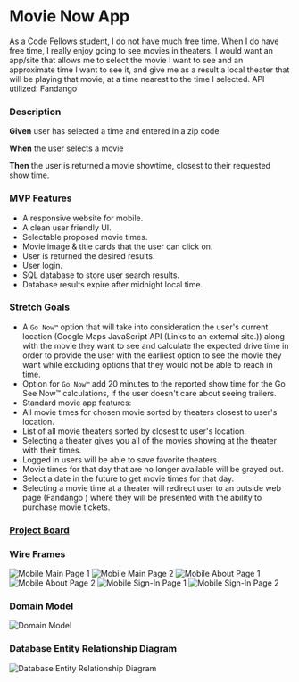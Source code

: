 # Movie Now App

As a Code Fellows student, I do not have much free time. When I do have free time, I really enjoy going to see movies in theaters. I would want an app/site that allows me to select the movie I want to see and an approximate time I want to see it, and give me as a result a local theater that will be playing that movie, at a time nearest to the time I selected. API utilized: Fandango

### Description

**Given** user has selected a time and entered in a zip code

**When** the user selects a movie

**Then** the user is returned a movie showtime, closest to their requested show time.

### MVP Features

 - A responsive website for mobile.
 - A clean user friendly UI.
 - Selectable proposed movie times.
 - Movie image & title cards that the user can click on.
 - User is returned the desired results.
 - User login.
 - SQL database to store user search results.
 - Database results expire after midnight local time.
 
 ### Stretch Goals

 - A `Go Now™` option that will take into consideration the user's current location (Google Maps JavaScript API (Links to an external site.)) along with the movie they want to see and calculate the expected drive time in order to provide the user with the earliest option to see the movie they want while excluding options that they would not be able to reach in time.
 - Option for `Go Now™` add 20 minutes to the reported show time for the Go See Now™ calculations, if the user doesn't care about seeing trailers.
 - Standard movie app features:
 - All movie times for chosen movie sorted by theaters closest to user's location.
 - List of all movie theaters sorted by closest to user's location.
 - Selecting a theater gives you all of the movies showing at the theater with their times.
 - Logged in users will be able to save favorite theaters.
 - Movie times for that day that are no longer available will be grayed out.
 - Select a date in the future to get movie times for that day.
 - Selecting a movie time at a theater will redirect user to an outside web page (Fandango ) where they will be presented with the ability to purchase movie tickets.

### [Project Board](https://github.com/MoviesNow/MoviesNowApp/projects/1)

 ### Wire Frames
 ![Mobile Main Page 1](/readme-assets/Main1-Mobile.jpg) ![Mobile Main Page 2](/readme-assets/Main2-Mobile.jpg)
 ![Mobile About Page 1](/readme-assets/About1-Mobile.jpg) ![Mobile About Page 2](/readme-assets/About2-Mobile.jpg)
 ![Mobile Sign-In Page 1](/readme-assets/SignIn1-Mobile.jpg) ![Mobile Sign-In Page 2](/readme-assets/SignIn2-Mobile.jpg)

 ### Domain Model
![Domain Model](/readme-assets/Domain-Model.jpg)

 ### Database Entity Relationship Diagram
![Database Entity Relationship Diagram](/readme-assets/Database-Entity-Relationship-Diagram.jpg)
